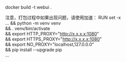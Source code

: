 

docker build -t webui .


注意，打包过程中如果出现问题，请使用加速：
RUN set -x \
        ...
        && python -m venv venv \
	&& . venv/bin/activate \
        && export HTTP_PROXY="http://x.x.x.x:1080" \
        && export HTTPS_PROXY="http://x.x.x.x:1080" \
        && export NO_PROXY="localhost,127.0.0.0" \
        && pip install --upgrade pip \
        ...


